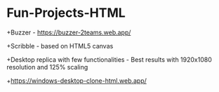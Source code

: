 # Fun-Projects-HTML

+Buzzer - https://buzzer-2teams.web.app/

+Scribble - based on HTML5 canvas

+Desktop replica with few functionalities - Best results with 1920x1080 resolution and 125% scaling

+https://windows-desktop-clone-html.web.app/

